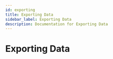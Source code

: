 ```yaml
---
id: exporting
title: Exporting Data
sidebar_label: Exporting Data
description: Documentation for Exporting Data
---
```


# Exporting Data
